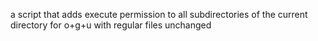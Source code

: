a script that adds execute permission to all subdirectories of the current directory for o+g+u with regular files unchanged
